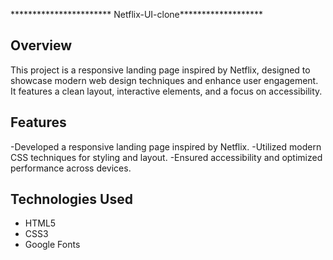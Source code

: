 
 *********************** Netflix-UI-clone******************* 
 
## Overview

This project is a responsive landing page inspired by Netflix, designed to showcase modern web design techniques and enhance user engagement. It features a clean layout, interactive elements, and a focus on accessibility.

## Features

-Developed a responsive landing page inspired by Netflix.
-Utilized modern CSS techniques for styling and layout.
-Ensured accessibility and optimized performance across devices.

## Technologies Used

- HTML5
- CSS3
- Google Fonts

 
